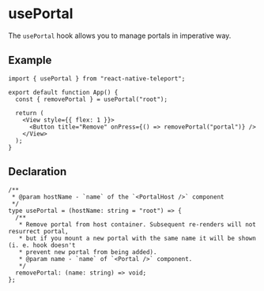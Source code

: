 # usePortal

The `usePortal` hook allows you to manage portals in imperative way.

## Example[​](#example "Direct link to Example")

```
import { usePortal } from "react-native-teleport";

export default function App() {
  const { removePortal } = usePortal("root");

  return (
    <View style={{ flex: 1 }}>
      <Button title="Remove" onPress={() => removePortal("portal")} />
    </View>
  );
}
```

## Declaration[​](#declaration "Direct link to Declaration")

```
/**
 * @param hostName - `name` of the `<PortalHost />` component
 */
type usePortal = (hostName: string = "root") => {
  /**
   * Remove portal from host container. Subsequent re-renders will not resurrect portal,
   * but if you mount a new portal with the same name it will be shown (i. e. hook doesn't
   * prevent new portal from being added).
   * @param name - `name` of `<Portal />` component.
   */
  removePortal: (name: string) => void;
};
```
